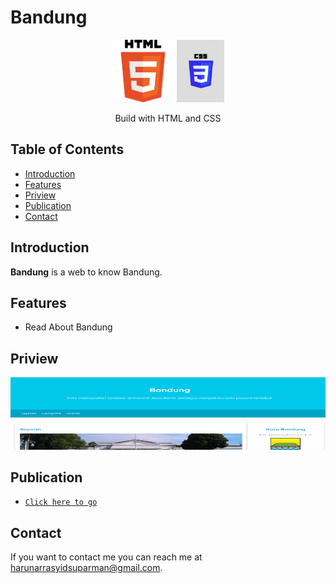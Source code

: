 <h1 align="left">Bandung</h1>
<p align="center">
  <img height="100" src="https://github.com/haras94/Bandung/blob/master/assets/ss%20web/html.png">
  <img height="100" src="https://github.com/haras94/Bandung/blob/master/assets/ss%20web/css.png">
</p>
<p align="center">
  Build with HTML and CSS
</p>

## Table of Contents

- [Introduction](#introduction)
- [Features](#features)
- [Priview](#priview)
- [Publication](#publication)
- [Contact](#contact)

## Introduction
<b>Bandung</b> is a web to know Bandung.

## Features
* Read About Bandung

<section id="priview">
	
## Priview
<div class="demo">
    <div class="items">
	<img class="img-demo" src="https://github.com/haras94/Bandung/blob/master/assets/ss%20web/priview-web.gif">   
    </div>
 </section>
 
 ## Publication

* [`Click here to go`](https://trusting-clarke-5b43dc.netlify.app/)

## Contact

If you want to contact me you can reach me at <harunarrasyidsuparman@gmail.com>.
